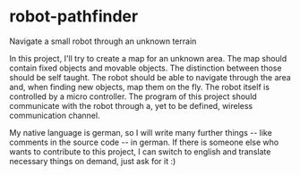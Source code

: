 # robot-pathfinder
Navigate a small robot through an unknown terrain

In this project, I'll try to create a map for an unknown area.
The map should contain fixed objects and movable objects.
The distinction between those should be self taught.
The robot should be able to navigate through the area and, when finding new objects, map them on the fly.
The robot itself is controlled by a micro controller. The program of this project should communicate with the robot through a, yet to be defined, wireless communication channel.

My native language is german, so I will write many further things -- like comments in the source code -- in german.
If there is someone else who wants to contribute to this project, I can switch to english and translate necessary things on demand, just ask for it :)
